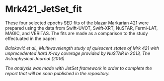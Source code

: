 # Mrk421_JetSet_fit

These four selected epochs SED fits of the blazar Markarian 421 were prepared using the data from Swift-UVOT, Swift-XRT, NuSTAR, Fermi-LAT, MAGIC, and VERITAS. The fits are made as a comparison to the study effectuated in the paper: 

<i>Baloković et al., Multiwavelength study of quiescent states of Mrk 421 with unprecedented hard X-ray coverage provided by NuSTAR in 2013,
The Astrophysical Journal (2016)<i>

 
The analysis was made with JetSet framework in order to complete the report that will be soon published in the repository. 


  
